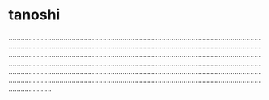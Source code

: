 # tanoshi

.............................................................................................................................................................................................................................................................................................................................................................................................................................................................................................................................................................................................................................................................................................................................................................................................